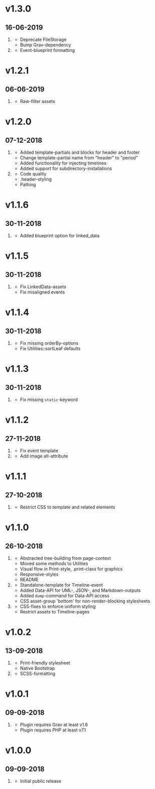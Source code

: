 # v1.3.0
## 16-06-2019

1. [](#new)
    * Deprecate FileStorage
    * Bump Grav-dependency
2. [](#improved)
    * Event-blueprint formatting

# v1.2.1
## 06-06-2019

1. [](#improved)
    * Raw-filter assets

# v1.2.0
## 07-12-2018

1. [](#new)
    * Added template-partials and blocks for header and footer
    * Change template-partial name from "header" to "period"
    * Added functionality for injecting timelines
    * Added support for subdirectory-installations
2. [](#improved)
    * Code quality
    * .header-styling
    * Pathing

# v1.1.6
## 30-11-2018

1. [](#improved)
    * Added blueprint option for linked_data

# v1.1.5
## 30-11-2018

1. [](#bugfix)
    * Fix LinkedData-assets
    * Fix misaligned events

# v1.1.4
## 30-11-2018

1. [](#bugfix)
    * Fix missing orderBy-options
    * Fix Utilities::sortLeaf defaults

# v1.1.3
## 30-11-2018

1. [](#bugfix)
    * Fix missing `static`-keyword

# v1.1.2
## 27-11-2018

1. [](#bugfix)
    * Fix event template
2. [](#improved)
    * Add image alt-attribute

# v1.1.1
## 27-10-2018

1. [](#improved)
    * Restrict CSS to template and related elements

# v1.1.0
## 26-10-2018

1. [](#improved)
    * Abstracted tree-building from page-context
    * Moved some methods to Utilities
    * Visual flow in Print-style, .print-class for graphics
    * Responsive-styles
    * README
2. [](#new)
    * Standalone-template for Timeline-event
    * Added Data-API for UML-, JSON-, and Markdown-outputs
    * Added `dump`-command for Data-API access
    * CSS asset-group 'bottom' for non-render-blocking stylesheets
3. [](#bugfix)
    * CSS-fixes to enforce uniform styling
    * Restrict assets to Timeline-pages

# v1.0.2
## 13-09-2018

1. [](#new)
    * Print-friendly stylesheet
    * Native Bootstrap
2. [](#improved)
    * SCSS-formatting

# v1.0.1
## 09-09-2018

1. [](#bugfix)
    * Plugin requires Grav at least v1.6
    * Plugin requires PHP at least v7.1

# v1.0.0
## 09-09-2018

1. [](#new)
    * Initial public release
